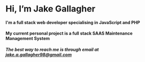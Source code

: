 # Hi, I’m Jake Gallagher


#### I'm a full stack web developer specialising in JavaScript and PHP
#### My current personal project is a full stack SAAS Maintenance Management System  


##### The best way to reach me is through email at jake.a.gallagher98@gmail.com
